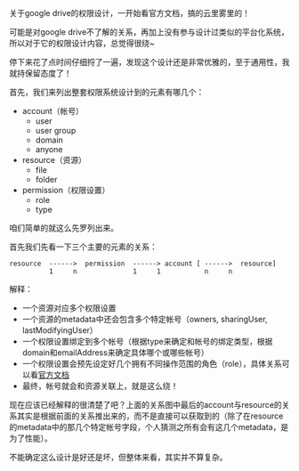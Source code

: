关于google drive的权限设计，一开始看官方文档，搞的云里雾里的！

可能是对google drive不了解的关系，再加上没有参与设计过类似的平台化系统，所以对于它的权限设计内容，总觉得很绕~

停下来花了点时间仔细捋了一遍，发现这个设计还是非常优雅的，至于通用性，我就持保留态度了！

首先，我们来列出整套权限系统设计到的元素有哪几个：

* account（帐号）
  * user
  * user group
  * domain
  * anyone
* resource（资源）
  * file
  * folder
* permission（权限设置）
  * role
  * type

咱们简单的就这么先罗列出来。

首先我们先看一下三个主要的元素的关系：

```
resource  ------>  permission  ------> account [ ------>  resource]
          1     n              1     1           n     n
```        
解释：

* 一个资源对应多个权限设置
* 一个资源的metadata中还会包含多个特定帐号（owners, sharingUser, lastModifyingUser）
* 一个权限设置绑定到多个帐号（根据type来确定和帐号的绑定类型，根据domain和emailAddress来确定具体哪个或哪些帐号）
* 一个权限设置会预先设定好几个拥有不同操作范围的角色（role），具体关系可以看[官方文档](https://developers.google.com/drive/v3/web/manage-sharing#roles)
* 最终，帐号就会和资源关联上，就是这么绕！

现在应该已经解释的很清楚了吧？上面的关系图中最后的account与resource的关系其实是根据前面的关系推出来的，而不是直接可以获取到的（除了在resource的metadata中的那几个特定帐号字段，个人猜测之所有会有这几个metadata，是为了性能）。

不能确定这么设计是好还是坏，但整体来看，其实并不算复杂。
